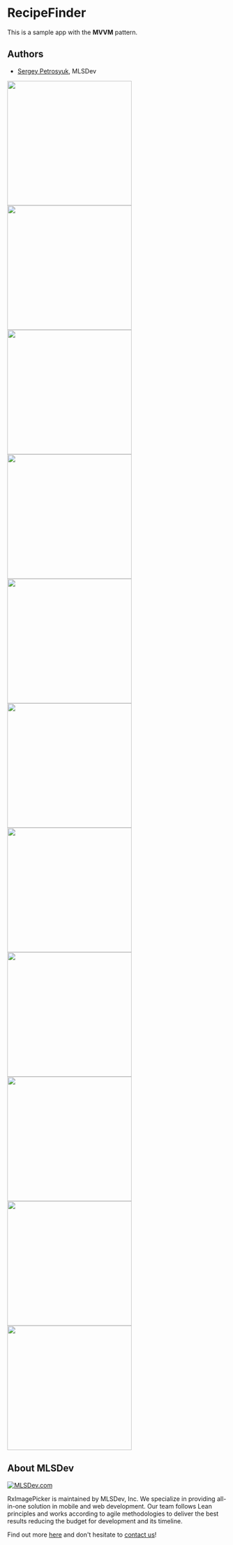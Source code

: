 # RecipeFinder

This is a sample app with the **MVVM** pattern.

## Authors
* [Sergey Petrosyuk](mailto:petrosyuk@mlsdev.com), MLSDev 

<img src="https://github.com/MLSDev/RecipeFinder/blob/recipefinder-mvvm-rxjava/app/src/main/assets/1.png" width="285"> <img src="https://github.com/MLSDev/RecipeFinder/blob/recipefinder-mvvm-rxjava/app/src/main/assets/2.png" width="285"> <img src="https://github.com/MLSDev/RecipeFinder/blob/recipefinder-mvvm-rxjava/app/src/main/assets/3.png" width="285"> <img src="https://github.com/MLSDev/RecipeFinder/blob/recipefinder-mvvm-rxjava/app/src/main/assets/4.png" width="285"> <img src="https://github.com/MLSDev/RecipeFinder/blob/recipefinder-mvvm-rxjava/app/src/main/assets/5.png" width="285"> <img src="https://github.com/MLSDev/RecipeFinder/blob/recipefinder-mvvm-rxjava/app/src/main/assets/6.png" width="285"> <img src="https://github.com/MLSDev/RecipeFinder/blob/recipefinder-mvvm-rxjava/app/src/main/assets/7.png" width="285"> <img src="https://github.com/MLSDev/RecipeFinder/blob/recipefinder-mvvm-rxjava/app/src/main/assets/8.png" width="285"> <img src="https://github.com/MLSDev/RecipeFinder/blob/recipefinder-mvvm-rxjava/app/src/main/assets/9.png" width="285"> <img src="https://github.com/MLSDev/RecipeFinder/blob/recipefinder-mvvm-rxjava/app/src/main/assets/10.png" width="285"> <img src="https://github.com/MLSDev/RecipeFinder/blob/recipefinder-mvvm-rxjava/app/src/main/assets/11.png" width="285">

## About MLSDev

[<img src="https://cloud.githubusercontent.com/assets/1778155/11761239/ccfddf60-a0c2-11e5-8f2a-8573029ab09d.png" alt="MLSDev.com">][mlsdev]

RxImagePicker is maintained by MLSDev, Inc. We specialize in providing all-in-one solution in mobile and web development. Our team follows Lean principles and works according to agile methodologies to deliver the best results reducing the budget for development and its timeline. 

Find out more [here][mlsdev] and don't hesitate to [contact us][contact]!

[mlsdev]: http://mlsdev.com
[contact]: http://mlsdev.com/contact_us
[github-frederikos]: https://github.com/SerhiyPetrosyuk
